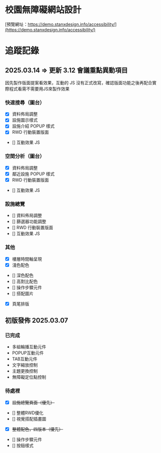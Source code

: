 # 校園無障礙網站設計

[預覽網址：https://demo.stanxdesign.info/accessibility/](https://demo.stanxdesign.info/accessibility/)

# 追蹤記錄

## 2025.03.14 => 更新 3.12 會議重點異動項目
因先製作版面提案看效果，互動的 JS 沒有正式改寫，確認版面功能之後再配合實際程式看需不需要用JS來製作效果

### 快速搜尋（圖台）
- [X] 資料佈局調整
- [X] 設施圖示樣式
- [X] 設施介紹 POPUP 樣式
- [X] RWD 行動裝置版面
- [] 互動效果 JS

### 空間分析（圖台）
- [X] 資料佈局調整
- [X] 鄰近設施 POPUP 樣式
- [X] RWD 行動裝置版面
- [] 互動效果 JS

### 設施總覽
- [] 資料佈局調整
- [] 篩選器功能調整
- [] RWD 行動裝置版面
- [] 互動效果 JS

### 其他
- [X] 樓層時間軸呈現
- [X] 淺色配色
- [] 深色配色
- [] 高對比配色
- [] 操作步驟元件
- [] 搭配圖片
- [X] 頁尾排版


## 初版發佈 2025.03.07
### 已完成
* 多組輪播互動元件
* POPUP互動元件
* TAB互動元件
* 文字縮放控制
* 主題更換控制
* 無障礙定位點控制

### 待處裡
- [X] ~~設施總覽頁面（優先）~~
- [] 整體RWD優化
- [] 視覺搭配插畫圖
- [X] ~~整體配色，四版本（優先）~~
- [] 操作步驟元件
- [] 按鈕樣式